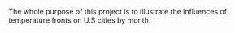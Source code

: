The whole purpose of this project is to illustrate the influences of temperature fronts on U.S cities by month.
